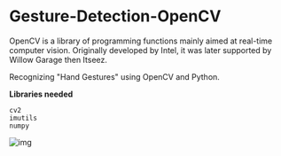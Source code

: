 # Gesture-Detection-OpenCV

OpenCV is a library of programming functions mainly aimed at real-time computer vision. 
Originally developed by Intel, it was later supported by Willow Garage then Itseez.

Recognizing "Hand Gestures" using OpenCV and Python.

__Libraries needed__
```
cv2 
imutils
numpy
```
![img](https://miro.medium.com/max/1200/1*O5rRGGWEsc7zWNFyIQGunA.jpeg)
